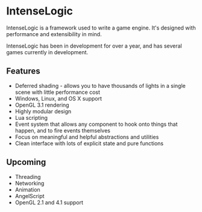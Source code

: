 # IntenseLogic

IntenseLogic is a framework used to write a game engine. It's designed with performance and extensibility in mind. 

IntenseLogic has been in development for over a year, and has several games currently in development.

## Features

 * Deferred shading - allows you to have thousands of lights in a single scene with little performance cost
 * Windows, Linux, and OS X support
 * OpenGL 3.1 rendering
 * Highly modular design
 * Lua scripting
 * Event system that allows any component to hook onto things that happen, and to fire events themselves
 * Focus on meaningful and helpful abstractions and utilities
 * Clean interface with lots of explicit state and pure functions

## Upcoming

 * Threading
 * Networking
 * Animation
 * AngelScript
 * OpenGL 2.1 and 4.1 support

